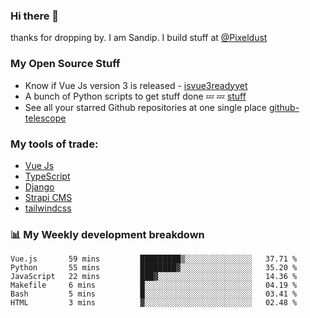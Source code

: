 ### Hi there 👋

thanks for dropping by.
I am Sandip. I build stuff at [@Pixeldust](github.com/pixeldust-in/)

###  **My Open Source Stuff**

 - Know if Vue Js version 3 is released -  [isvue3readyyet](https://github.com/sandiprb/isvue3readyyet)
 - A bunch of Python scripts to get stuff done 💤 💤 [stuff](https://github.com/sandiprb/stuff)
 - See all your starred Github repositories at one single place [github-telescope](https://github.com/sandiprb/github-telescope)



###  **My tools of trade:**
 - [Vue Js](https://github.com/vuejs/vue/)
 - [TypeScript](https://github.com/microsoft/TypeScript)
 - [Django](github.com/django/django)
 - [Strapi CMS](github.com/strapi/strapi)
 - [tailwindcss](https://github.com/tailwindlabs/tailwindcss)


###  📊 **My Weekly development breakdown**
<!--START_SECTION:waka-->

```text
Vue.js       59 mins         █████████▒░░░░░░░░░░░░░░░   37.71 %
Python       55 mins         ████████▓░░░░░░░░░░░░░░░░   35.20 %
JavaScript   22 mins         ███▓░░░░░░░░░░░░░░░░░░░░░   14.36 %
Makefile     6 mins          █░░░░░░░░░░░░░░░░░░░░░░░░   04.19 %
Bash         5 mins          █░░░░░░░░░░░░░░░░░░░░░░░░   03.41 %
HTML         3 mins          ▓░░░░░░░░░░░░░░░░░░░░░░░░   02.48 %
```

<!--END_SECTION:waka-->
